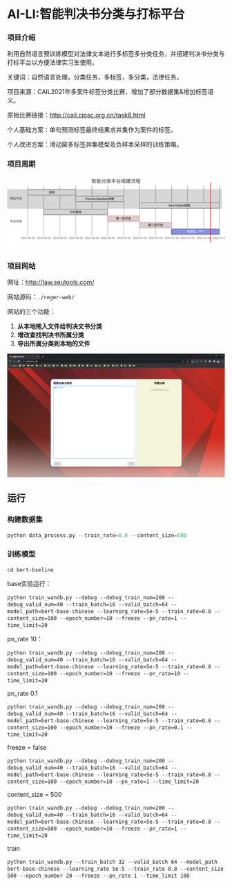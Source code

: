 # AI-LI:智能判决书分类与打标平台

### 项目介绍

利用自然语言预训练模型对法律文本进行多标签多分类任务，并搭建判决书分类与打标平台以方便法律实习生使用。

关键词：自然语言处理，分类任务，多标签，多分类，法律任务。

项目来源：CAIL2021年多案件标签分类比赛，增加了部分数据集&增加标签语义。

原始比赛链接：http://cail.cipsc.org.cn/task8.html

个人基础方案：单句预测标签最终结果求并集作为案件的标签。

个人改进方案：滑动窗多标签并集模型及负样本采样的训练策略。



### 项目周期

![图片1](pic/图片1.svg)

### 项目网站
网址：http://law.seutools.com/

网站源码：```./reger-web/```

网站的三个功能：

1. **从本地拖入文件给判决文书分类**
2. **增改查找判决书所属分类**
3. **导出所属分类到本地的文件**

![image-20220705013016401](pic/image-20220705013016401.png)

## 运行

### 构建数据集

```python
python data_process.py --train_rate=0.8 --content_size=500
```

### 训练模型

```
cd bert-bseline
```

base实验运行：
```
python train_wandb.py --debug --debug_train_num=200 --debug_valid_num=40 --train_batch=16 --valid_batch=64 --model_path=bert-base-chinese --learning_rate=5e-5 --train_rate=0.8 --content_size=100 --epoch_number=10 --freeze --pn_rate=1 --time_limit=20
```

pn_rate 10：
```
python train_wandb.py --debug --debug_train_num=200 --debug_valid_num=40 --train_batch=16 --valid_batch=64 --model_path=bert-base-chinese --learning_rate=5e-5 --train_rate=0.8 --content_size=100 --epoch_number=10 --freeze --pn_rate=10 --time_limit=20
```

pn_rate 0.1
```
python train_wandb.py --debug --debug_train_num=200 --debug_valid_num=40 --train_batch=16 --valid_batch=64 --model_path=bert-base-chinese --learning_rate=5e-5 --train_rate=0.8 --content_size=100 --epoch_number=10 --freeze --pn_rate=0.1 --time_limit=20
```

freeze = false
```
python train_wandb.py --debug --debug_train_num=200 --debug_valid_num=40 --train_batch=16 --valid_batch=64 --model_path=bert-base-chinese --learning_rate=5e-5 --train_rate=0.8 --content_size=100 --epoch_number=10 --pn_rate=1 --time_limit=20
```

content_size = 500
```
python train_wandb.py --debug --debug_train_num=200 --debug_valid_num=40 --train_batch=16 --valid_batch=64 --model_path=bert-base-chinese --learning_rate=5e-5 --train_rate=0.8 --content_size=500 --epoch_number=10 --freeze --pn_rate=1 --time_limit=20
```

train
```
python train_wandb.py --train_batch 32 --valid_batch 64 --model_path bert-base-chinese --learning_rate 5e-5 --train_rate 0.8 --content_size 500 --epoch_number 20 --freeze --pn_rate 1 --time_limit 100
```



